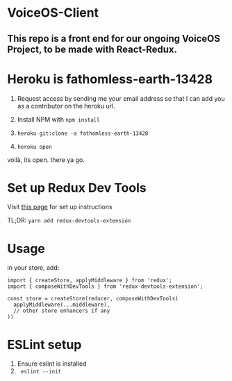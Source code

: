 # VoiceOS-Client

## This repo is a front end for our ongoing VoiceOS Project, to be made with React-Redux.

Heroku is fathomless-earth-13428
=======
1. Request access by sending me your email address so that I can add you as a contributor on the heroku url.

2. Install NPM with `npm install`

3. `heroku git:clone -a fathomless-earth-13428`

4. `heroku open`

voilà, its open.  there ya go.

# Set up Redux Dev Tools
Visit [this page](https://github.com/zalmoxisus/redux-devtools-extension) for set up instructions 

TL;DR:
` yarn add redux-devtools-extension `

# Usage
in your store, add:

```
import { createStore, applyMiddleware } from 'redux';
import { composeWithDevTools } from 'redux-devtools-extension';

const store = createStore(reducer, composeWithDevTools(
  applyMiddleware(...middleware),
  // other store enhancers if any
))
```

# ESLint setup
1. Ensure eslint is installed
2. ` eslint --init`  
